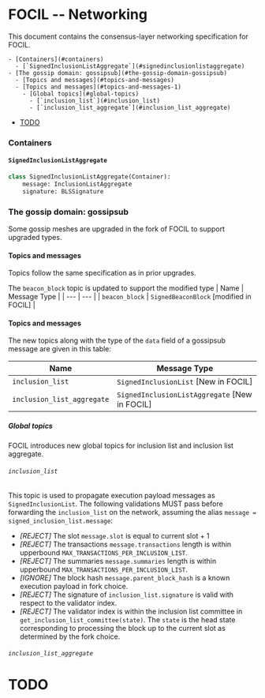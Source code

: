# FOCIL -- Networking

This document contains the consensus-layer networking specification for FOCIL.

<!-- START doctoc generated TOC please keep comment here to allow auto update -->
<!-- DON'T EDIT THIS SECTION, INSTEAD RE-RUN doctoc TO UPDATE -->

    - [Containers](#containers)
      - [`SignedInclusionListAggregate`](#signedinclusionlistaggregate)
    - [The gossip domain: gossipsub](#the-gossip-domain-gossipsub)
      - [Topics and messages](#topics-and-messages)
      - [Topics and messages](#topics-and-messages-1)
        - [Global topics](#global-topics)
          - [`inclusion_list`](#inclusion_list)
          - [`inclusion_list_aggregate`](#inclusion_list_aggregate)
- [TODO](#todo)

<!-- END doctoc generated TOC please keep comment here to allow auto update -->

### Containers

#### `SignedInclusionListAggregate`

```python
class SignedInclusionListAggregate(Container):
    message: InclusionListAggregate
    signature: BLSSignature
```

### The gossip domain: gossipsub

Some gossip meshes are upgraded in the fork of FOCIL to support upgraded types.

#### Topics and messages

Topics follow the same specification as in prior upgrades.

The `beacon_block` topic is updated to support the modified type
| Name | Message Type |
| --- | --- |
| `beacon_block` | `SignedBeaconBlock` [modified in FOCIL] |

#### Topics and messages

The new topics along with the type of the `data` field of a gossipsub message are given in this table:

| Name                          | Message Type                                         |
|-------------------------------|------------------------------------------------------|
| `inclusion_list`    | `SignedInclusionList` [New in FOCIL] |
| `inclusion_list_aggregate`           | `SignedInclusionListAggregate` [New in FOCIL]       |

##### Global topics

FOCIL introduces new global topics for inclusion list and inclusion list aggregate.

###### `inclusion_list`

This topic is used to propagate execution payload messages as `SignedInclusionList`.
The following validations MUST pass before forwarding the `inclusion_list` on the network, assuming the alias `message = signed_inclusion_list.message`:

- _[REJECT]_ The slot `message.slot` is equal to current slot + 1 
- _[REJECT]_ The transactions `message.transactions` length is within upperbound `MAX_TRANSACTIONS_PER_INCLUSION_LIST`.
- _[REJECT]_ The summaries `message.summaries` length is within upperbound `MAX_TRANSACTIONS_PER_INCLUSION_LIST`.
- _[IGNORE]_ The block hash `message.parent_block_hash` is a known execution payload in fork choice.
- _[REJECT]_ The signature of `inclusion_list.signature` is valid with respect to the validator index. 
- _[REJECT]_ The validator index is within the inclusion list committee in `get_inclusion_list_committee(state)`. The `state` is the head state corresponding to processing the block up to the current slot as determined by the fork choice. 

###### `inclusion_list_aggregate`

# TODO
